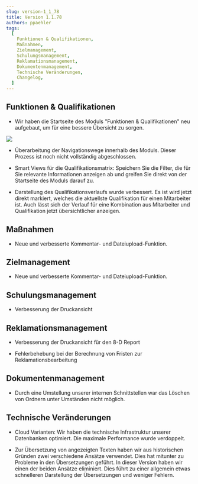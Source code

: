```yaml
---
slug: version-1_1_78
title: Version 1.1.78
authors: ppaehler
tags:
  [
    Funktionen & Qualifikationen,
    Maßnahmen,
    Zielmanagement,
    Schulungsmanagement,
    Reklamationsmanagement,
    Dokumentenmanagement,
    Technische Veränderungen,
    Changelog,
  ]
---
```


## Funktionen & Qualifikationen

- Wir haben die Startseite des Moduls "Funktionen & Qualifikationen" neu aufgebaut, um für eine bessere Übersicht zu sorgen.

![](https://caqadmin.blob.core.windows.net/releasenotes/63-images/mceclip0.png)

- Überarbeitung der Navigationswege innerhalb des Moduls. Dieser Prozess ist noch nicht vollständig abgeschlossen.

- Smart Views für die Qualifikationsmatrix: Speichern Sie die Filter, die für Sie relevante Informationen anzeigen ab und greifen Sie direkt von der Startseite des Moduls darauf zu.

- Darstellung des Qualifikationsverlaufs wurde verbessert. Es ist wird jetzt direkt markiert, welches die aktuellste Qualifikation für einen Mitarbeiter ist. Auch lässt sich der Verlauf für eine Kombination aus Mitarbeiter und Qualifikation jetzt übersichtlicher anzeigen.

## Maßnahmen

- Neue und verbesserte Kommentar- und Dateiupload-Funktion.

## Zielmanagement

- Neue und verbesserte Kommentar- und Dateiupload-Funktion.

## Schulungsmanagement

- Verbesserung der Druckansicht

## Reklamationsmanagement

- Verbesserung der Druckansicht für den 8-D Report

- Fehlerbehebung bei der Berechnung von Fristen zur Reklamationsbearbeitung

## Dokumentenmanagement

- Durch eine Umstellung unserer internen Schnittstellen war das Löschen von Ordnern unter Umständen nicht möglich.

## Technische Veränderungen

- Cloud Varianten: Wir haben die technische Infrastruktur unserer Datenbanken optimiert. Die maximale Performance wurde verdoppelt.

- Zur Übersetzung von angezeigten Texten haben wir aus historischen Gründen zwei verschiedene Ansätze verwendet. Dies hat mitunter zu Probleme in den Übersetzungen geführt. In dieser Version haben wir einen der beiden Ansätze eliminiert. Dies führt zu einer allgemein etwas schnelleren Darstellung der Übersetzungen und weniger Fehlern.

